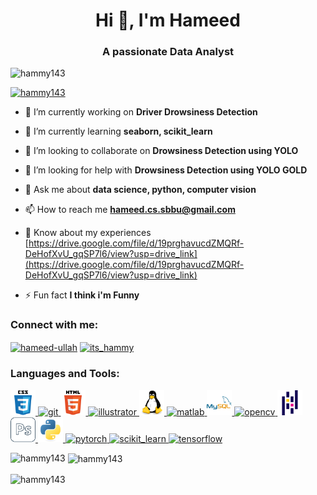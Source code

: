 <h1 align="center">Hi 👋, I'm Hameed</h1>
<h3 align="center">A passionate Data Analyst</h3>

<p align="left"> <img src="https://komarev.com/ghpvc/?username=hammy143&label=Profile%20views&color=0e75b6&style=flat" alt="hammy143" /> </p>

<p align="left"> <a href="https://github.com/ryo-ma/github-profile-trophy"><img src="https://github-profile-trophy.vercel.app/?username=hammy143" alt="hammy143" /></a> </p>

- 🔭 I’m currently working on **Driver Drowsiness Detection**

- 🌱 I’m currently learning **seaborn, scikit_learn**

- 👯 I’m looking to collaborate on **Drowsiness Detection using YOLO**

- 🤝 I’m looking for help with **Drowsiness Detection using YOLO GOLD**

- 💬 Ask me about **data science, python, computer vision**

- 📫 How to reach me **hameed.cs.sbbu@gmail.com**

- 📄 Know about my experiences [https://drive.google.com/file/d/19prghavucdZMQRf-DeHofXvU_gqSP7l6/view?usp=drive_link](https://drive.google.com/file/d/19prghavucdZMQRf-DeHofXvU_gqSP7l6/view?usp=drive_link)

- ⚡ Fun fact **I think i'm Funny**

<h3 align="left">Connect with me:</h3>
<p align="left">
<a href="https://www.linkedin.com/in/hameed-ullah-kk143aa/" target="blank"><img align="center" src="https://raw.githubusercontent.com/rahuldkjain/github-profile-readme-generator/master/src/images/icons/Social/linked-in-alt.svg" alt="hameed-ullah" height="30" width="40" /></a>
<a href="https://instagram.com/its_hammy" target="blank"><img align="center" src="https://raw.githubusercontent.com/rahuldkjain/github-profile-readme-generator/master/src/images/icons/Social/instagram.svg" alt="its_hammy" height="30" width="40" /></a>
</p>

<h3 align="left">Languages and Tools:</h3>
<p align="left"> <a href="https://www.w3schools.com/css/" target="_blank" rel="noreferrer"> <img src="https://raw.githubusercontent.com/devicons/devicon/master/icons/css3/css3-original-wordmark.svg" alt="css3" width="40" height="40"/> </a> <a href="https://git-scm.com/" target="_blank" rel="noreferrer"> <img src="https://www.vectorlogo.zone/logos/git-scm/git-scm-icon.svg" alt="git" width="40" height="40"/> </a> <a href="https://www.w3.org/html/" target="_blank" rel="noreferrer"> <img src="https://raw.githubusercontent.com/devicons/devicon/master/icons/html5/html5-original-wordmark.svg" alt="html5" width="40" height="40"/> </a> <a href="https://www.adobe.com/in/products/illustrator.html" target="_blank" rel="noreferrer"> <img src="https://www.vectorlogo.zone/logos/adobe_illustrator/adobe_illustrator-icon.svg" alt="illustrator" width="40" height="40"/> </a> <a href="https://www.linux.org/" target="_blank" rel="noreferrer"> <img src="https://raw.githubusercontent.com/devicons/devicon/master/icons/linux/linux-original.svg" alt="linux" width="40" height="40"/> </a> <a href="https://www.mathworks.com/" target="_blank" rel="noreferrer"> <img src="https://upload.wikimedia.org/wikipedia/commons/2/21/Matlab_Logo.png" alt="matlab" width="40" height="40"/> </a> <a href="https://www.mysql.com/" target="_blank" rel="noreferrer"> <img src="https://raw.githubusercontent.com/devicons/devicon/master/icons/mysql/mysql-original-wordmark.svg" alt="mysql" width="40" height="40"/> </a> <a href="https://opencv.org/" target="_blank" rel="noreferrer"> <img src="https://www.vectorlogo.zone/logos/opencv/opencv-icon.svg" alt="opencv" width="40" height="40"/> </a> <a href="https://pandas.pydata.org/" target="_blank" rel="noreferrer"> <img src="https://raw.githubusercontent.com/devicons/devicon/2ae2a900d2f041da66e950e4d48052658d850630/icons/pandas/pandas-original.svg" alt="pandas" width="40" height="40"/> </a> <a href="https://www.photoshop.com/en" target="_blank" rel="noreferrer"> <img src="https://raw.githubusercontent.com/devicons/devicon/master/icons/photoshop/photoshop-line.svg" alt="photoshop" width="40" height="40"/> </a> <a href="https://www.python.org" target="_blank" rel="noreferrer"> <img src="https://raw.githubusercontent.com/devicons/devicon/master/icons/python/python-original.svg" alt="python" width="40" height="40"/> </a> <a href="https://pytorch.org/" target="_blank" rel="noreferrer"> <img src="https://www.vectorlogo.zone/logos/pytorch/pytorch-icon.svg" alt="pytorch" width="40" height="40"/> </a> <a href="https://scikit-learn.org/" target="_blank" rel="noreferrer"> <img src="https://upload.wikimedia.org/wikipedia/commons/0/05/Scikit_learn_logo_small.svg" alt="scikit_learn" width="40" height="40"/> </a> <a href="https://www.tensorflow.org" target="_blank" rel="noreferrer"> <img src="https://www.vectorlogo.zone/logos/tensorflow/tensorflow-icon.svg" alt="tensorflow" width="40" height="40"/> </a> </p>

<p><img align="left" src="https://github-readme-stats.vercel.app/api/top-langs?username=hammy143&show_icons=true&locale=en&layout=compact" alt="hammy143" /></p>

<p>&nbsp;<img align="center" src="https://github-readme-stats.vercel.app/api?username=hammy143&show_icons=true&locale=en" alt="hammy143" /></p>

<p><img align="center" src="https://github-readme-streak-stats.herokuapp.com/?user=hammy143&" alt="hammy143" /></p>
